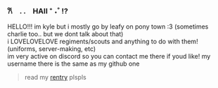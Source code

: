 ### 𐙚 . .　HAII ⁺ ˖˚ !?
HELLO!!! im kyle but i mostly go by leafy on pony town :3 (sometimes charlie too.. but we dont talk about that)   
i LOVELOVELOVE regiments/scouts and anything to do with them! (uniforms, server-making, etc)   
im very active on discord so you can contact me there if youd like! my username there is the same as my github one  
> read my [rentry](https://github.com/leafaqua) plspls
